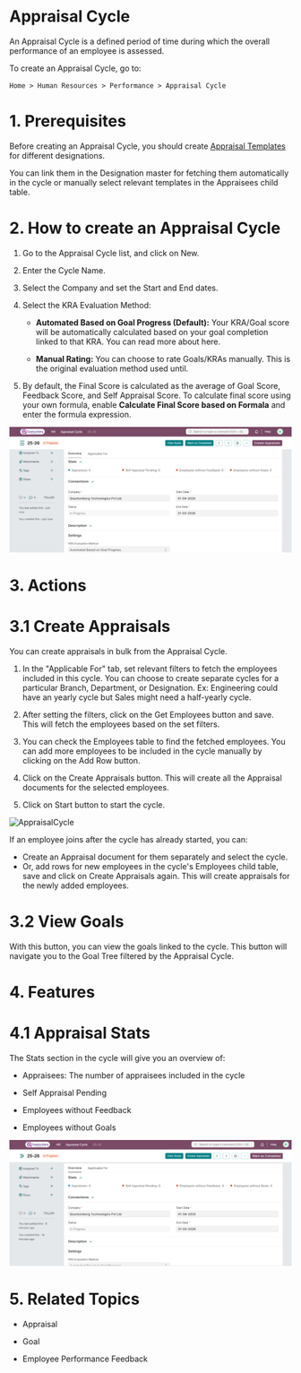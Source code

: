 # Appraisal Cycle 

An Appraisal Cycle is a defined period of time during which the overall performance of an employee is assessed.

To create an Appraisal Cycle, go to:

    Home > Human Resources > Performance > Appraisal Cycle

# 1. Prerequisites 

Before creating an Appraisal Cycle, you should create [Appraisal Templates](../Performance/AppraisalTemplate.md) for different designations.

You can link them in the Designation master for fetching them automatically in the cycle or manually select relevant templates in the Appraisees child table.

# 2. How to create an Appraisal Cycle 

1. Go to the Appraisal Cycle list, and click on New.

2. Enter the Cycle Name.

3. Select the Company and set the Start and End dates.

4. Select the KRA Evaluation Method:

    * **Automated Based on Goal Progress (Default):** Your KRA/Goal score will be automatically calculated based on your goal completion linked to that KRA. You can read more about here.

    * **Manual Rating:** You can choose to rate Goals/KRAs manually. This is the original evaluation method used until.

5. By default, the Final Score is calculated as the average of Goal Score, Feedback Score, and Self Appraisal Score. To calculate final score using your own formula, enable **Calculate Final Score based on Formala** and enter the formula expression.

![AppraisalCycle](../images/Performance-Image/AppraisalCycle-1.png)

# 3. Actions 

# 3.1 Create Appraisals 

You can create appraisals in bulk from the Appraisal Cycle.

1. In the "Applicable For" tab, set relevant filters to fetch the employees included in this cycle. You can choose to create separate cycles for a particular Branch, Department, or Designation. Ex: Engineering could have an yearly cycle but Sales might need a half-yearly cycle.

2. After setting the filters, click on the Get Employees button and save. This will fetch the employees based on the set filters.

3. You can check the Employees table to find the fetched employees. You can add more employees to be included in the cycle manually by clicking on the Add Row button.

4. Click on the Create Appraisals button. This will create all the Appraisal documents for the selected employees.

5. Click on Start button to start the cycle.

![AppraisalCycle](../images/Performance-Image/AppraisalCycle-2.gif)

If an employee joins after the cycle has already started, you can:

* Create an Appraisal document for them separately and select the cycle.
* Or, add rows for new employees in the cycle's Employees child table, save and click on Create Appraisals again. This will create appraisals for the newly added employees.

# 3.2 View Goals 

With this button, you can view the goals linked to the cycle. This button will navigate you to the Goal Tree filtered by the Appraisal Cycle.

# 4. Features 

# 4.1 Appraisal Stats 

The Stats section in the cycle will give you an overview of:

* Appraisees: The number of appraisees included in the cycle

* Self Appraisal Pending

* Employees without Feedback

* Employees without Goals

![AppraisalCycle](../images/Performance-Image/AppraisalCycle-3.png)

# 5. Related Topics 

* Appraisal

* Goal

* Employee Performance Feedback